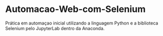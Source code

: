 # Automacao-Web-com-Selenium
Prática em automaçao inicial utilizando a linguagem Python e a biblioteca Selenium pelo JupyterLab dentro da Anaconda.
